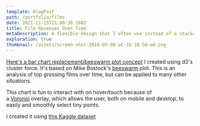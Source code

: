 ```yaml
---
template: BlogPost
path: /portfolio/films
date: 2021-11-15T21:00:30.188Z
title: Film Revenues Over Time
metaDescription: A flexible design that I often use instead of a stacked bar chart made with d3
exploration: true
thumbnail: /assets/screen-shot-2018-05-08-at-10.18.50-am.png
---
```

[Here's a bar chart replacement/beeswarm plot concept](https://ryezzz.github.io/temp/) I created using d3's cluster force. It's based on Mike Bostock's [beeswarm](https://bl.ocks.org/mbostock/6526445e2b44303eebf21da3b6627320) plot. This is an analysis of top grossing films over time, but can be applied to many other situations.

This chart is fun to interact with on hover/touch because of a [Voronoi](https://bl.ocks.org/mbostock/4060366) overlay, which allows the user, both on mobile and desktop, to easily and smoothly select tiny points.

I created it using [this Kaggle dataset](https://www.kaggle.com/PromptCloudHQ/imdb-data)